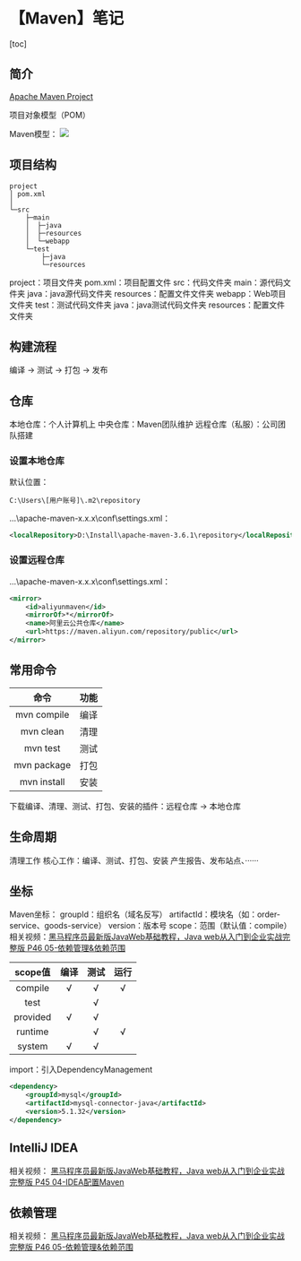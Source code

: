 # 【Maven】笔记



[toc]



## 简介

[Apache Maven Project](https://maven.apache.org/)

项目对象模型（POM）

Maven模型：
![](D:\Notes\Java\Maven\img\Maven模型.png)



## 项目结构

```
project
│ pom.xml
│
└─src
    ├─main
    │  ├─java
    │  ├─resources
    │  └─webapp
    └─test
        ├─java
        └─resources
```

project：项目文件夹
	pom.xml：项目配置文件
	src：代码文件夹
		main：源代码文件夹
			java：java源代码文件夹
			resources：配置文件文件夹
			webapp：Web项目文件夹
		test：测试代码文件夹
			java：java测试代码文件夹
			resources：配置文件文件夹



## 构建流程

编译 → 测试 → 打包 → 发布



## 仓库

本地仓库：个人计算机上
中央仓库：Maven团队维护
远程仓库（私服）：公司团队搭建



### 设置本地仓库

默认位置：

```
C:\Users\[用户账号]\.m2\repository
```

...\apache-maven-x.x.x\conf\settings.xml：

```xml
<localRepository>D:\Install\apache-maven-3.6.1\repository</localRepository>
```



### 设置远程仓库

...\apache-maven-x.x.x\conf\settings.xml：

```xml
<mirror>
    <id>aliyunmaven</id>
    <mirrorOf>*</mirrorOf>
    <name>阿里云公共仓库</name>
    <url>https://maven.aliyun.com/repository/public</url>
</mirror>
```



## 常用命令

|    命令     | 功能 |
| :---------: | :--: |
| mvn compile | 编译 |
|  mvn clean  | 清理 |
|  mvn test   | 测试 |
| mvn package | 打包 |
| mvn install | 安装 |

下载编译、清理、测试、打包、安装的插件：远程仓库 → 本地仓库



## 生命周期

清理工作
核心工作：编译、测试、打包、安装
产生报告、发布站点、······



## 坐标

Maven坐标：
	groupId：组织名（域名反写）
	artifactId：模块名（如：order-service、goods-service）
	version：版本号
	scope：范围（默认值：compile）
		相关视频：[黑马程序员最新版JavaWeb基础教程，Java web从入门到企业实战完整版 P46 05-依赖管理&依赖范围 ](https://www.bilibili.com/video/BV1Qf4y1T7Hx?p=46)

| scope值  | 编译 | 测试 | 运行 |
| :------: | :--: | :--: | :--: |
| compile  |  √   |  √   |  √   |
|   test   |      |  √   |      |
| provided |  √   |  √   |      |
| runtime  |      |  √   |  √   |
|  system  |  √   |  √   |      |

import：引入DependencyManagement

```xml
<dependency>
    <groupId>mysql</groupId>
    <artifactId>mysql-connector-java</artifactId>
    <version>5.1.32</version>
</dependency>
```



## IntelliJ IDEA

相关视频：
[黑马程序员最新版JavaWeb基础教程，Java web从入门到企业实战完整版 P45 04-IDEA配置Maven](https://www.bilibili.com/video/BV1Qf4y1T7Hx?p=45)



## 依赖管理

相关视频：
[黑马程序员最新版JavaWeb基础教程，Java web从入门到企业实战完整版 P46 05-依赖管理&依赖范围 ](https://www.bilibili.com/video/BV1Qf4y1T7Hx?p=46)
